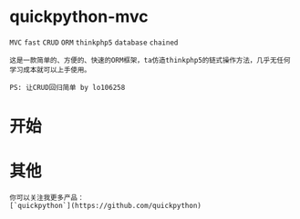# quickpython-mvc
`MVC` `fast` `CRUD` `ORM` `thinkphp5` `database` `chained`


```
这是一款简单的、方便的、快速的ORM框架，ta仿造thinkphp5的链式操作方法，几乎无任何学习成本就可以上手使用。

PS: 让CRUD回归简单 by lo106258
```

# 开始

# 其他
```
你可以关注我更多产品：
[`quickpython`](https://github.com/quickpython)
```
